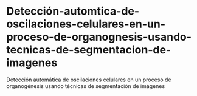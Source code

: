 # Detección-automtica-de-oscilaciones-celulares-en-un-proceso-de-organognesis-usando-tecnicas-de-segmentacion-de-imagenes
Detección automática de oscilaciones celulares en un proceso de organogénesis usando técnicas de segmentación de imágenes
